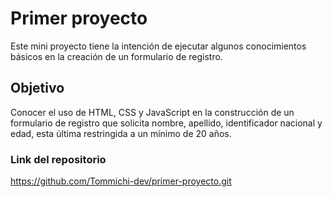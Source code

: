 
# Primer proyecto
Este mini proyecto tiene la intención de ejecutar algunos conocimientos básicos en la creación de un formulario de registro.


## Objetivo

Conocer el uso de HTML, CSS y JavaScript en la construcción de un formulario de registro que solicita nombre, apellido, identificador nacional y edad, esta última restringida a un mínimo de 20 años.


### Link del repositorio
https://github.com/Tommichi-dev/primer-proyecto.git

